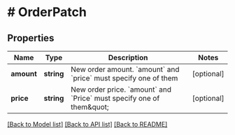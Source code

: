 # # OrderPatch

## Properties

Name | Type | Description | Notes
------------ | ------------- | ------------- | -------------
**amount** | **string** | New order amount. &#x60;amount&#x60; and &#x60;price&#x60; must specify one of them | [optional] 
**price** | **string** | New order price. &#x60;amount&#x60; and &#x60;Price&#x60; must specify one of them\&quot; | [optional] 

[[Back to Model list]](../../README.md#documentation-for-models) [[Back to API list]](../../README.md#documentation-for-api-endpoints) [[Back to README]](../../README.md)
